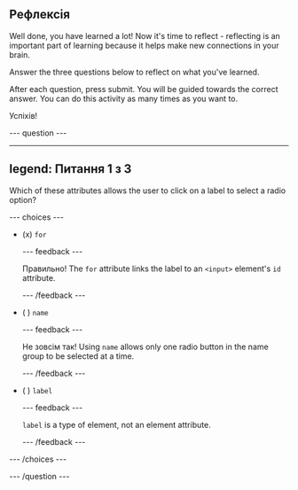 ## Рефлексія

Well done, you have learned a lot! Now it's time to reflect - reflecting is an important part of learning because it helps make new connections in your brain.

Answer the three questions below to reflect on what you've learned.

After each question, press submit. You will be guided towards the correct answer. You can do this activity as many times as you want to.

Успіхів!

\--- question ---

---

## legend: Питання 1 з 3

Which of these attributes allows the user to click on a label to select a radio option?

\--- choices ---

- (x) `for`

  \--- feedback ---

  Правильно! The `for` attribute links the label to an `<input>` element's `id` attribute.

  \--- /feedback ---

- ( ) `name`

  \--- feedback ---

  Не зовсім так! Using `name` allows only one radio button in the name group to be selected at a time.

  \--- /feedback ---

- ( ) `label`

  \--- feedback ---

  `label` is a type of element, not an element attribute.

  \--- /feedback ---

\--- /choices ---

\--- /question ---
